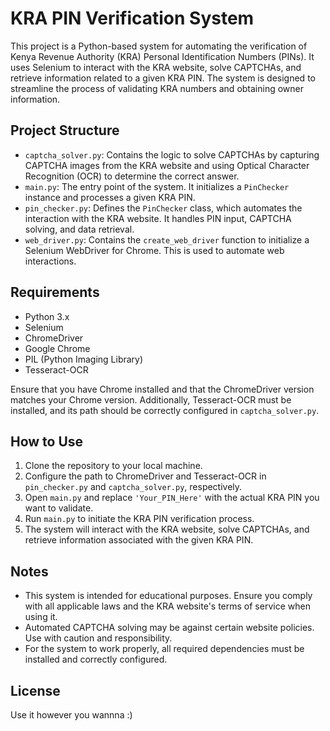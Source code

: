 # KRA PIN Verification System

This project is a Python-based system for automating the verification of Kenya Revenue Authority (KRA) Personal Identification Numbers (PINs). It uses Selenium to interact with the KRA website, solve CAPTCHAs, and retrieve information related to a given KRA PIN. The system is designed to streamline the process of validating KRA numbers and obtaining owner information.

## Project Structure

- `captcha_solver.py`: Contains the logic to solve CAPTCHAs by capturing CAPTCHA images from the KRA website and using Optical Character Recognition (OCR) to determine the correct answer.
- `main.py`: The entry point of the system. It initializes a `PinChecker` instance and processes a given KRA PIN.
- `pin_checker.py`: Defines the `PinChecker` class, which automates the interaction with the KRA website. It handles PIN input, CAPTCHA solving, and data retrieval.
- `web_driver.py`: Contains the `create_web_driver` function to initialize a Selenium WebDriver for Chrome. This is used to automate web interactions.

## Requirements

- Python 3.x
- Selenium
- ChromeDriver
- Google Chrome
- PIL (Python Imaging Library)
- Tesseract-OCR

Ensure that you have Chrome installed and that the ChromeDriver version matches your Chrome version. Additionally, Tesseract-OCR must be installed, and its path should be correctly configured in `captcha_solver.py`.

## How to Use

1. Clone the repository to your local machine.
2. Configure the path to ChromeDriver and Tesseract-OCR in `pin_checker.py` and `captcha_solver.py`, respectively.
3. Open `main.py` and replace `'Your_PIN_Here'` with the actual KRA PIN you want to validate.
4. Run `main.py` to initiate the KRA PIN verification process.
5. The system will interact with the KRA website, solve CAPTCHAs, and retrieve information associated with the given KRA PIN.

## Notes

- This system is intended for educational purposes. Ensure you comply with all applicable laws and the KRA website's terms of service when using it.
- Automated CAPTCHA solving may be against certain website policies. Use with caution and responsibility.
- For the system to work properly, all required dependencies must be installed and correctly configured.

## License

Use it however you wannna :)
